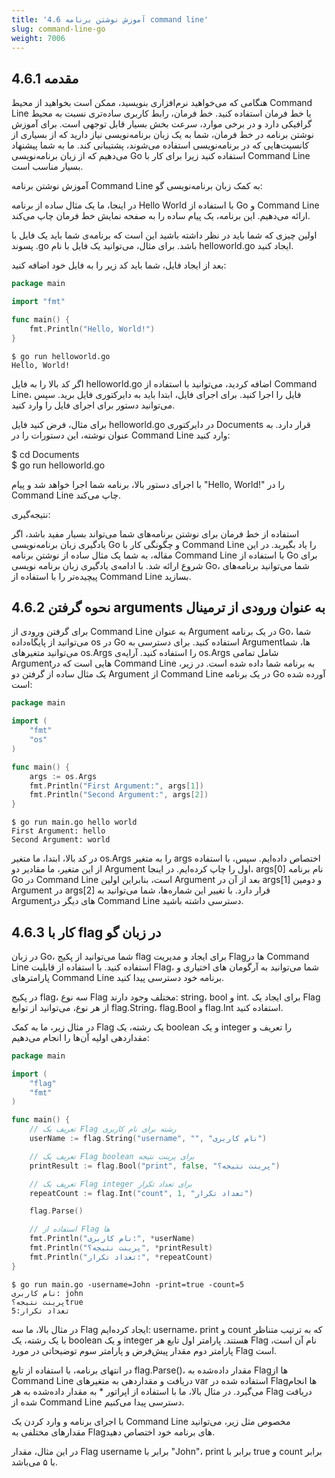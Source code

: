 ```yaml
---
title: '4.6 آموزش نوشتن برنامه command line'
slug: command-line-go
weight: 7006
---
```


## 4.6.1 مقدمه

هنگامی که می‌خواهید نرم‌افزاری بنویسید، ممکن است بخواهید از محیط Command Line یا خط فرمان استفاده کنید. خط فرمان، رابط کاربری ساده‌تری نسبت به محیط گرافیکی دارد و در برخی موارد، سرعت بخش بسیار قابل توجهی است. برای آموزش نوشتن برنامه در خط فرمان، شما به یک زبان برنامه‌نویسی نیاز دارید که از بسیاری از کانسپت‌هایی که در برنامه‌نویسی استفاده می‌شوند، پشتیبانی کند. ما به شما پیشنهاد می‌دهیم که از زبان برنامه‌نویسی Go استفاده کنید زیرا برای کار با Command Line بسیار مناسب است.

آموزش نوشتن برنامه Command Line به کمک زبان برنامه‌نویسی گو:

در اینجا، ما یک مثال ساده از برنامه Hello World با استفاده از Go و Command Line ارائه می‌دهیم. این برنامه، یک پیام ساده را به صفحه نمایش خط فرمان چاپ می‌کند.

اولین چیزی که شما باید در نظر داشته باشید این است که برنامه‌ی شما باید یک فایل با پسوند .go باشد. برای مثال، می‌توانید یک فایل با نام helloworld.go ایجاد کنید.

بعد از ایجاد فایل، شما باید کد زیر را به فایل خود اضافه کنید:

```go
package main

import "fmt"

func main() {
	fmt.Println("Hello, World!")
}
```

```shell
$ go run helloworld.go
Hello, World!
```

اگر کد بالا را به فایل helloworld.go اضافه کردید، می‌توانید با استفاده از Command Line، فایل را اجرا کنید. برای اجرای فایل، ابتدا باید به دایرکتوری فایل برید. سپس می‌توانید دستور برای اجرای فایل را وارد کنید.

برای مثال، فرض کنید فایل helloworld.go در دایرکتوری Documents قرار دارد. به عنوان نوشته، این دستورات را در Command Line وارد کنید:

$ cd Documents  
$ go run helloworld.go

با اجرای دستور بالا، برنامه شما اجرا خواهد شد و پیام "Hello, World!" را در Command Line چاپ می‌کند.

نتیجه‌گیری:

استفاده از خط فرمان برای نوشتن برنامه‌های شما می‌تواند بسیار مفید باشد، اگر یادگیری زبان برنامه‌نویسی Go و چگونگی کار با Command Line را یاد بگیرید. در این مقاله، به شما یک مثال ساده از نوشتن برنامه Command Line با استفاده از Go برای شروع ارائه شد. با ادامه‌ی یادگیری زبان برنامه نویسی Go، شما می‌توانید برنامه‌های پیچیده‌تر را با استفاده از Command Line بسازید.

## 4.6.2 نحوه گرفتن arguments به عنوان ورودی از ترمینال

برای گرفتن ورودی از Command Line به عنوان Argument در یک برنامه Go، شما می‌توانید از پایگاه‌داده os در Go استفاده کنید. برای دسترسی به Argumentها، شما می‌توانید متغیرهای os.Args را استفاده کنید. آرایه‌ی os.Args شامل تمامی Argumentهایی است که در Command Line به برنامه شما داده شده است. در زیر، یک مثال ساده از گرفتن دو Argument از Command Line در یک برنامه Go آورده شده است:

```go
package main

import (
	"fmt"
	"os"
)

func main() {
	args := os.Args
	fmt.Println("First Argument:", args[1])
	fmt.Println("Second Argument:", args[2])
}
```

```shell
$ go run main.go hello world
First Argument: hello
Second Argument: world
```

در کد بالا، ابتدا، ما متغیر os.Args را به متغیر args اختصاص داده‌ایم. سپس، با استفاده از این متغیر، ما مقادیر دو Argument اول را چاپ کرده‌ایم. در اینجا، args[0] نام برنامه Go در Command Line است، بنابراین اولین Argument بعد از آن در args[1] و دومین Argument در args[2] قرار دارد. با تغییر این شماره‌ها، شما می‌توانید به Argument‌های دیگر در Command Line دسترسی داشته باشید.

## 4.6.3 کار با flag در زبان گو

در زبان Go، شما می‌توانید از پکیج flag برای ایجاد و مدیریت Flagها در Command Line استفاده کنید. با استفاده از قابلیت Flag، شما می‌توانید به آرگومان های اختیاری و پارامترهای Command Line برنامه خود دسترسی پیدا کنید.

در پکیج flag، سه نوع Flag مختلف وجود دارند: string، bool و int. برای ایجاد یک Flag از هر نوع، می‌توانید از توابع flag.String، flag.Bool و flag.Int استفاده کنید.

در مثال زیر، ما به کمک Flag یک رشته، یک boolean و یک integer را تعریف و مقداردهی اولیه آن‌ها را انجام می‌دهیم:

```go
package main

import (
	"flag"
	"fmt"
)

func main() {
	// تعریف یک Flag رشته برای نام کاربری
	userName := flag.String("username", "", "نام کاربری")

	// تعریف یک Flag boolean برای پرینت نتیجه
	printResult := flag.Bool("print", false, "پرینت نتیجه؟")

	// تعریف یک Flag integer برای تعداد تکرار
	repeatCount := flag.Int("count", 1, "تعداد تکرار")

	flag.Parse()

	// استفاده از Flag ها
	fmt.Println("نام کاربری:", *userName)
	fmt.Println("پرینت نتیجه؟", *printResult)
	fmt.Println("تعداد تکرار:", *repeatCount)
}
```

```shell
$ go run main.go -username=John -print=true -count=5
نام کاربری: john
پرینت نتیجه؟true
تعداد تکرار:5
```


در مثال بالا، ما سه Flag ایجاد کرده‌ایم: username، print و count که به ترتیب متناظر با یک رشته، یک boolean و یک integer هستند. پارامتر اول تابع هر Flag نام آن است، پارامتر دوم مقدار پیش‌فرض و پارامتر سوم توضیحاتی در مورد Flag است.

در انتهای برنامه، با استفاده از تابع flag.Parse()، مقدار داده‌شده به Flagها از Command Line دریافت و مقداردهی به متغیرهای var استفاده شده در Flagها انجام می‌گیرد. در مثال بالا، ما با استفاده از اپراتور * به مقدار داده‌شده به هر Flag دریافت شده از Command Line دسترسی پیدا می‌کنیم.

با اجرای برنامه و وارد کردن یک Command Line مخصوص مثل زیر، می‌توانید مقدارهای مختلفی به Flagهای برنامه خود اختصاص دهید.

در این مثال، مقدار Flag username برابر با "John"، print برابر با true و count برابر با ۵ می‌باشد.